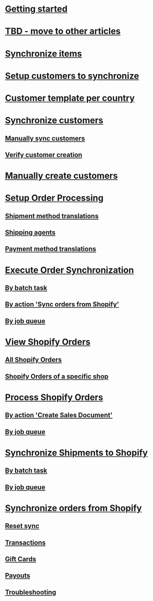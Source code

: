 # [Getting started](getting-started.md)
# [TBD - move to other articles](microsoft-dynamics-365-business-central.md)
# [Synchronize items](synchronize-items.md)
# [Setup customers to synchronize](setup-customers-to-synchronize.md)
# [Customer template per country](customer-template-per-country.md)
# [Synchronize customers](synchronize-customers.md)
## [Manually sync customers](synchronize-customers.md#manually-sync-customers)
## [Verify customer creation](synchronize-customers.md#verify-customer-creation)
# [Manually create customers](manually-create-customers.md)
# [Setup Order Processing](setup-order-processing.md)
## [Shipment method translations](setup-order-processing.md#shipment-method-translations)
## [Shipping agents](setup-order-processing.md#shipping-agents)
## [Payment method translations](setup-order-processing.md#payment-method-translations)
# [Execute Order Synchronization](execute-order-synchronization.md)
## [By batch task](execute-order-synchronization.md#by-batch-task)
## [By action 'Sync orders from Shopify'](execute-order-synchronization.md#by-action-sync-orders-from-shopify)
## [By job queue](execute-order-synchronization.md#by-job-queue)
# [View Shopify Orders](view-shopify-orders.md)
## [All Shopify Orders](view-shopify-orders.md#all-shopify-orders)
## [Shopify Orders of a specific shop](view-shopify-orders.md#shopify-orders-of-a-specific-shop)
# [Process Shopify Orders](process-shopify-orders.md)
## [By action 'Create Sales Document'](process-shopify-orders.md#by-action-create-sales-document)
## [By job queue](process-shopify-orders.md#by-job-queue)
# [Synchronize Shipments to Shopify](synchronize-shipments-to-shopify.md)
## [By batch task](synchronize-shipments-to-shopify.md#by-batch-task)
## [By job queue](synchronize-shipments-to-shopify.md#by-job-queue)
# [Synchronize orders from Shopify](synchronize-orders-from-shopify.md)
## [Reset sync](synchronize-orders-from-shopify.md#reset-sync)
## [Transactions](synchronize-orders-from-shopify.md#transactions)
## [Gift Cards](synchronize-orders-from-shopify.md#gift-cards)
## [Payouts](synchronize-orders-from-shopify.md#payouts)
## [Troubleshooting](synchronize-orders-from-shopify.md#troubleshooting)
